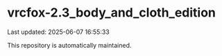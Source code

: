 # vrcfox-2.3_body_and_cloth_edition

Last updated: 2025-06-07 16:55:33

This repository is automatically maintained.

